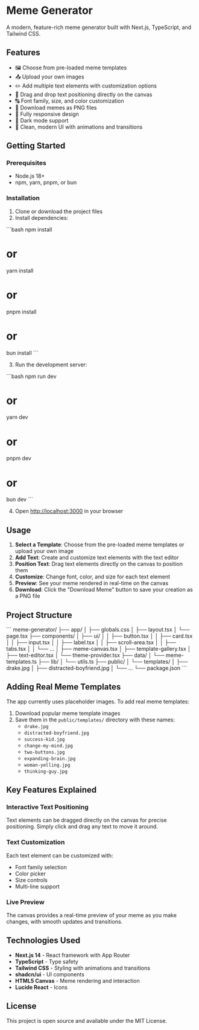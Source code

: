 # Meme Generator

A modern, feature-rich meme generator built with Next.js, TypeScript, and Tailwind CSS.

## Features

- 🖼️ Choose from pre-loaded meme templates
- 📤 Upload your own images
- ✏️ Add multiple text elements with customization options
- 🎨 Drag and drop text positioning directly on the canvas
- 🔠 Font family, size, and color customization
- 💾 Download memes as PNG files
- 📱 Fully responsive design
- 🌙 Dark mode support
- 🎯 Clean, modern UI with animations and transitions

## Getting Started

### Prerequisites

- Node.js 18+ 
- npm, yarn, pnpm, or bun

### Installation

1. Clone or download the project files
2. Install dependencies:

\`\`\`bash
npm install
# or
yarn install
# or
pnpm install
# or
bun install
\`\`\`

3. Run the development server:

\`\`\`bash
npm run dev
# or
yarn dev
# or
pnpm dev
# or
bun dev
\`\`\`

4. Open [http://localhost:3000](http://localhost:3000) in your browser

## Usage

1. **Select a Template**: Choose from the pre-loaded meme templates or upload your own image
2. **Add Text**: Create and customize text elements with the text editor
3. **Position Text**: Drag text elements directly on the canvas to position them
4. **Customize**: Change font, color, and size for each text element
5. **Preview**: See your meme rendered in real-time on the canvas
6. **Download**: Click the "Download Meme" button to save your creation as a PNG file

## Project Structure

\`\`\`
meme-generator/
├── app/
│   ├── globals.css
│   ├── layout.tsx
│   └── page.tsx
├── components/
│   ├── ui/
│   │   ├── button.tsx
│   │   ├── card.tsx
│   │   ├── input.tsx
│   │   ├── label.tsx
│   │   ├── scroll-area.tsx
│   │   ├── tabs.tsx
│   │   └── ...
│   ├── meme-canvas.tsx
│   ├── template-gallery.tsx
│   ├── text-editor.tsx
│   └── theme-provider.tsx
├── data/
│   └── meme-templates.ts
├── lib/
│   └── utils.ts
├── public/
│   └── templates/
│       ├── drake.jpg
│       ├── distracted-boyfriend.jpg
│       └── ...
└── package.json
\`\`\`

## Adding Real Meme Templates

The app currently uses placeholder images. To add real meme templates:

1. Download popular meme template images
2. Save them in the `public/templates/` directory with these names:
   - `drake.jpg`
   - `distracted-boyfriend.jpg`
   - `success-kid.jpg`
   - `change-my-mind.jpg`
   - `two-buttons.jpg`
   - `expanding-brain.jpg`
   - `woman-yelling.jpg`
   - `thinking-guy.jpg`

## Key Features Explained

### Interactive Text Positioning

Text elements can be dragged directly on the canvas for precise positioning. Simply click and drag any text to move it around.

### Text Customization

Each text element can be customized with:
- Font family selection
- Color picker
- Size controls
- Multi-line support

### Live Preview

The canvas provides a real-time preview of your meme as you make changes, with smooth updates and transitions.

## Technologies Used

- **Next.js 14** - React framework with App Router
- **TypeScript** - Type safety
- **Tailwind CSS** - Styling with animations and transitions
- **shadcn/ui** - UI components
- **HTML5 Canvas** - Meme rendering and interaction
- **Lucide React** - Icons

## License

This project is open source and available under the MIT License.
